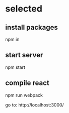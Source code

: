 # selected

## install packages
npm in

## start server
npm start

## compile react
npm run webpack

go to: http://localhost:3000/ 
